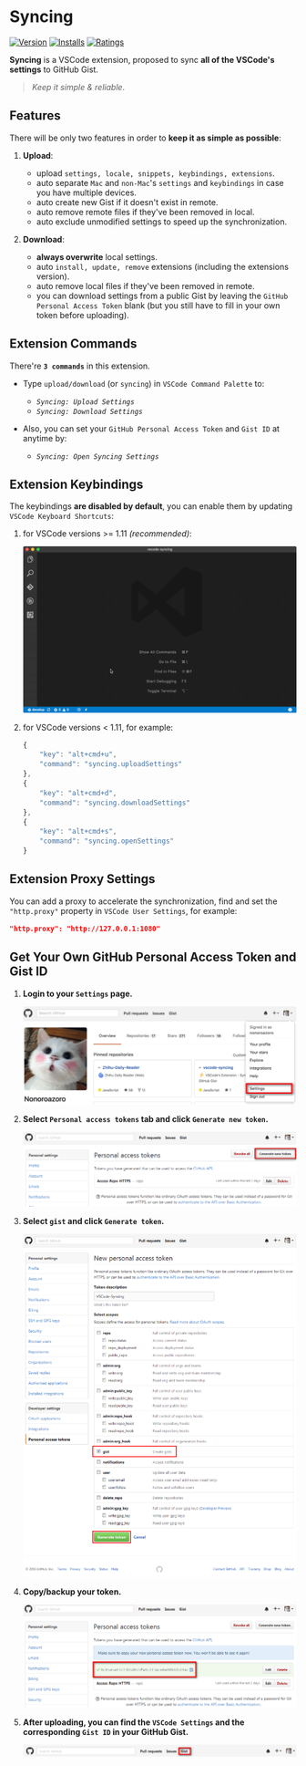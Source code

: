 # Syncing

[![Version](http://vsmarketplacebadge.apphb.com/version/nonoroazoro.syncing.svg)](https://marketplace.visualstudio.com/items?itemName=nonoroazoro.syncing)
[![Installs](http://vsmarketplacebadge.apphb.com/installs/nonoroazoro.syncing.svg)](https://marketplace.visualstudio.com/items?itemName=nonoroazoro.syncing)
[![Ratings](https://vsmarketplacebadge.apphb.com/rating/nonoroazoro.syncing.svg)](https://vsmarketplacebadge.apphb.com/rating/nonoroazoro.syncing.svg)

**Syncing** is a VSCode extension, proposed to sync **all of the VSCode's settings** to GitHub Gist.

> *Keep it simple & reliable*.


## Features

There will be only two features in order to **keep it as simple as possible**:

1. **Upload**:

    * upload `settings, locale, snippets, keybindings, extensions`.
    * auto separate `Mac` and `non-Mac`'s `settings` and `keybindings` in case you have multiple devices.
    * auto create new Gist if it doesn't exist in remote.
    * auto remove remote files if they've been removed in local.
    * auto exclude unmodified settings to speed up the synchronization.

1. **Download**:

    * **always overwrite** local settings.
    * auto `install, update, remove` extensions (including the extensions version).
    * auto remove local files if they've been removed in remote.
    * you can download settings from a public Gist by leaving the `GitHub Personal Access Token` blank (but you still have to fill in your own token before uploading).


## Extension Commands

There're **`3 commands`** in this extension.

* Type `upload/download` (or `syncing`) in `VSCode Command Palette` to:

    * *`Syncing: Upload Settings`*
    * *`Syncing: Download Settings`*

* Also, you can set your `GitHub Personal Access Token` and `Gist ID` at anytime by:

    * *`Syncing: Open Syncing Settings`*


## Extension Keybindings

The keybindings **are disabled by default**, you can enable them by updating `VSCode Keyboard Shortcuts`:

1. for VSCode versions >= 1.11 *(recommended)*:

    ![keyboard-shortcuts](docs/gif/Keyboard-Shortcuts.gif)

1. for VSCode versions < 1.11, for example:

    ```javascript
    {
        "key": "alt+cmd+u",
        "command": "syncing.uploadSettings"
    },
    {
        "key": "alt+cmd+d",
        "command": "syncing.downloadSettings"
    },
    {
        "key": "alt+cmd+s",
        "command": "syncing.openSettings"
    }
    ```


## Extension Proxy Settings

You can add a proxy to accelerate the synchronization, find and set the `"http.proxy"` property in `VSCode User Settings`, for example:

```json
"http.proxy": "http://127.0.0.1:1080"
```


## Get Your Own GitHub Personal Access Token and Gist ID

1. **Login to your `Settings` page.**

    ![login to settings page](docs/png/0.png)

1. **Select `Personal access tokens` tab and click `Generate new token`.**

    ![generate new token](docs/png/1.png)

1. **Select `gist` and click `Generate token`.**

    ![allow gist](docs/png/2.png)

1. **Copy/backup your token.**

    ![copy/backup token](docs/png/3.png)

1. **After uploading, you can find the `VSCode Settings` and the corresponding `Gist ID` in your GitHub Gist.**

    ![settings and gist](docs/png/4.png)
